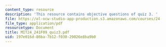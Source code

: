 ```yaml
---
content_type: resource
description: 'This resource contains objective questions of quiz 3. '
file: https://ol-ocw-studio-app-production.s3.amazonaws.com/courses/24-241-logic-i-fall-2009/197e016d86ba7b12f03029026e8ba9b0_MIT24_241F09_quiz3.pdf
file_type: application/pdf
resourcetype: Document
title: MIT24_241F09_quiz3.pdf
uid: 197e016d-86ba-7b12-f030-29026e8ba9b0
---
```

